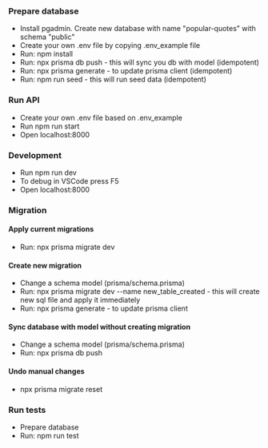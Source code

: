 ### Prepare database
- Install pgadmin. Create new database with name "popular-quotes" with schema "public"
- Create your own .env file by copying .env_example file
- Run: npm install
- Run: npx prisma db push - this will sync you db with model (idempotent)
- Run: npx prisma generate - to update prisma client (idempotent)
- Run: npm run seed - this will run seed data (idempotent)

### Run API
- Create your own .env file based on .env_example
- Run npm run start
- Open localhost:8000

### Development
- Run npm run dev
- To debug in VSCode press F5
- Open localhost:8000

### Migration
#### Apply current migrations
- Run: npx prisma migrate dev

#### Create new migration
- Change a schema model (prisma/schema.prisma)
- Run: npx prisma migrate dev --name new_table_created - this will create new sql file and apply it immediately
- Run: npx prisma generate - to update prisma client

#### Sync database with model without creating migration
- Change a schema model (prisma/schema.prisma)
- Run: npx prisma db push

#### Undo manual changes
- npx prisma migrate reset

### Run tests
- Prepare database
- Run: npm run test